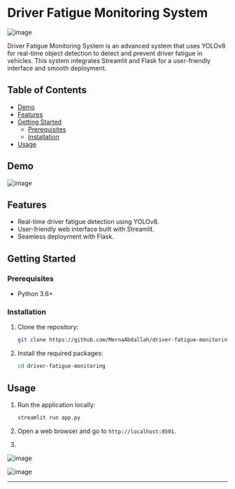 # Driver Fatigue Monitoring System

![image](https://github.com/MernaAbdallah/Driver-Fatigue-Monitoring-System-/assets/91502893/590406fb-261c-4377-91f0-2ad22db2359e)



Driver Fatigue Monitoring System is an advanced system that uses YOLOv8 for real-time object detection to detect and prevent driver fatigue in vehicles. This system integrates Streamlit and Flask for a user-friendly interface and smooth deployment.

## Table of Contents

- [Demo](#demo)
- [Features](#features)
- [Getting Started](#getting-started)
  - [Prerequisites](#prerequisites)
  - [Installation](#installation)
- [Usage](#usage)

## Demo

![image](https://github.com/MernaAbdallah/Driver-Fatigue-Monitoring-System-/assets/91502893/a14f9881-f59f-4198-84c7-975ac216407d)


## Features

- Real-time driver fatigue detection using YOLOv8.
- User-friendly web interface built with Streamlit.
- Seamless deployment with Flask.

## Getting Started

### Prerequisites

- Python 3.6+


### Installation

1. Clone the repository:
   ```sh
   git clone https://github.com/MernaAbdallah/driver-fatigue-monitoring.git
   ```

2. Install the required packages:
   ```sh
   cd driver-fatigue-monitoring
   ```

## Usage

1. Run the application locally:
   ```sh
   streamlit run app.py
   ```

2. Open a web browser and go to `http://localhost:8501`.

3. 
![image](https://github.com/MernaAbdallah/Driver-Fatigue-Monitoring-System-/assets/91502893/724d2418-2479-4486-89a4-6ae6b45a4a31)

![image](https://github.com/MernaAbdallah/Driver-Fatigue-Monitoring-System-/assets/91502893/589b990a-5085-4ade-b4a9-7c08445f09e8)

---
